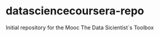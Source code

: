 datasciencecoursera-repo
========================

Initial repository for the Mooc The Data Sicientist´s Toolbox 
